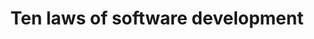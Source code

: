 ---
layout: item
title: Ten laws of software development
type: article
link: https://www.parkersoftware.com/blog/ten-laws-of-software-development/
categories: [Fundamentals]
---